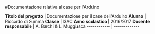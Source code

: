 #Documentazione relativa al case per l'Arduino


**Titolo del progetto** | Documentazione per il case dell'Arduino
**Alunno** | Riccardo di Summa
**Classe** | I3AC
**Anno scolastico** | 2016/2017
**Docente responsabile** | A. Barchi & L. Muggiasca
------------ | -------------
